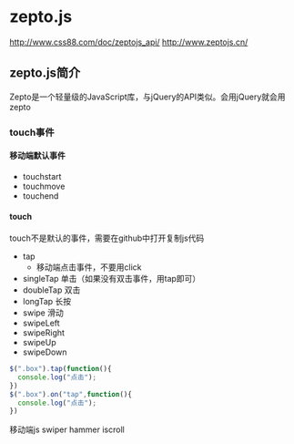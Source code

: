 # zepto.js
http://www.css88.com/doc/zeptojs_api/
http://www.zeptojs.cn/

## zepto.js简介
Zepto是一个轻量级的JavaScript库，与jQuery的API类似。会用jQuery就会用zepto

### touch事件
#### 移动端默认事件
- touchstart
- touchmove
- touchend

#### touch
touch不是默认的事件，需要在github中打开复制js代码

- tap
  - 移动端点击事件，不要用click
- singleTap 单击（如果没有双击事件，用tap即可）
- doubleTap 双击
- longTap 长按
- swipe 滑动
- swipeLeft
- swipeRight
- swipeUp
- swipeDown

```JavaScript
$(".box").tap(function(){
  console.log("点击");
})
$(".box").on("tap",function(){
  console.log("点击");
})
```











移动端js
swiper
hammer
iscroll
